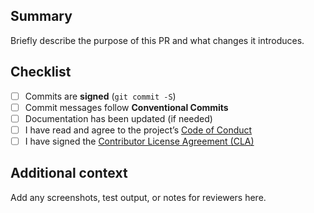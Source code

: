<!--
SPDX-FileCopyrightText: 2025 INDUSTRIA DE DISEÑO TEXTIL S.A. (INDITEX S.A.)

SPDX-License-Identifier: Apache-2.0
-->

## Summary

Briefly describe the purpose of this PR and what changes it introduces.

## Checklist

- [ ] Commits are **signed** (`git commit -S`)
- [ ] Commit messages follow **Conventional Commits**
- [ ] Documentation has been updated (if needed)
- [ ] I have read and agree to the project’s [Code of Conduct](../CODE_OF_CONDUCT.md)
- [ ] I have signed the [Contributor License Agreement (CLA)](../CONTRIBUTING.md)

## Additional context

Add any screenshots, test output, or notes for reviewers here.
